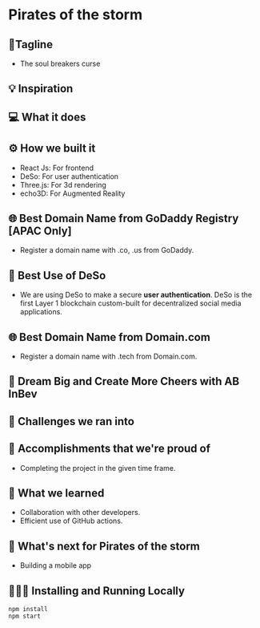 # Pirates of the storm

## 📌Tagline

- The soul breakers curse

## 💡 Inspiration

## 💻 What it does

## ⚙️ How we built it

- React Js: For frontend
- DeSo: For user authentication
- Three.js: For 3d rendering
- echo3D: For Augmented Reality

## 🌐 Best Domain Name from GoDaddy Registry [APAC Only]

- Register a domain name with .co, .us from GoDaddy.

## 🔐 Best Use of DeSo

- We are using DeSo to make a secure **user authentication**. DeSo is the first Layer 1 blockchain custom-built for decentralized social media applications.

## 🌐 Best Domain Name from Domain.com

- Register a domain name with .tech from Domain.com.

## 🍻 Dream Big and Create More Cheers with AB InBev

## 🧠 Challenges we ran into

## 🏅 Accomplishments that we're proud of

- Completing the project in the given time frame.

## 📖 What we learned

- Collaboration with other developers.
- Efficient use of GitHub actions.

## 🚀 What's next for Pirates of the storm

- Building a mobile app

## 🏃🏻‍♂️ Installing and Running Locally

```
npm install
npm start
```
